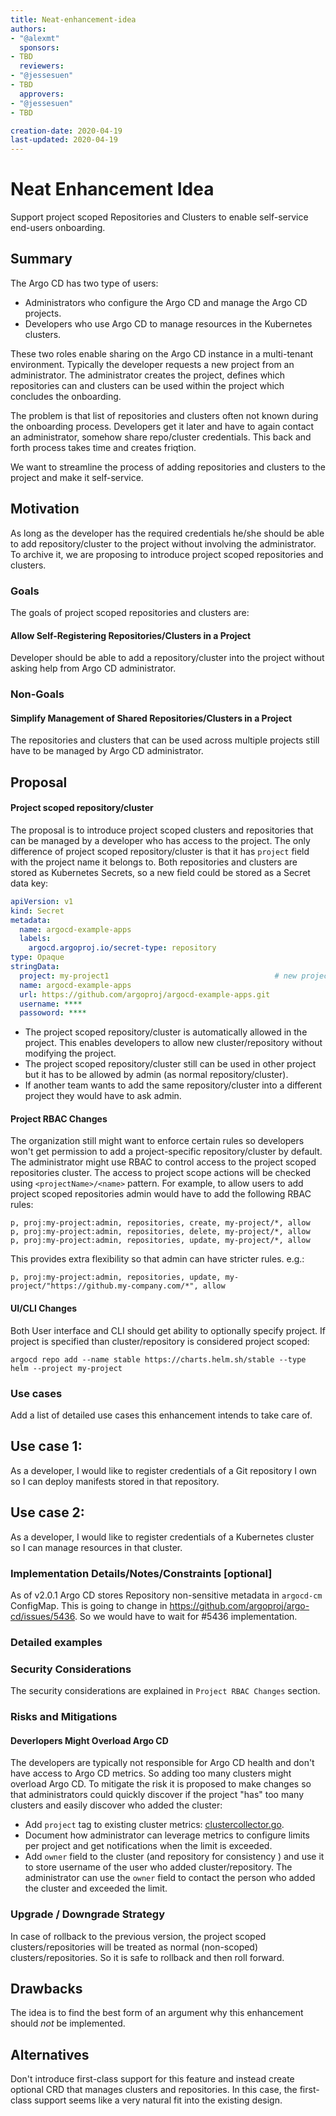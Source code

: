 ```yaml
---
title: Neat-enhancement-idea
authors:
- "@alexmt"
  sponsors:
- TBD
  reviewers:
- "@jessesuen"
- TBD
  approvers:
- "@jessesuen"
- TBD

creation-date: 2020-04-19
last-updated: 2020-04-19
---
```


# Neat Enhancement Idea

Support project scoped Repositories and Clusters to enable self-service end-users onboarding.

## Summary

The Argo CD has two type of users:

* Administrators who configure the Argo CD and manage the Argo CD projects.
* Developers who use Argo CD to manage resources in the Kubernetes clusters.

These two roles enable sharing on the Argo CD instance in a multi-tenant environment. Typically the developer
requests a new project from an administrator. The administrator creates the project, defines which repositories
can and clusters can be used within the project which concludes the onboarding.

The problem is that list of repositories and clusters often not known during the onboarding process. Developers get
it later and have to again contact an administrator, somehow share repo/cluster credentials. This back and forth
process takes time and creates friqtion.

We want to streamline the process of adding repositories and clusters to the project and make it self-service.

## Motivation

As long as the developer has the required credentials he/she should be able to add repository/cluster to the project
without involving the administrator. To archive it, we are proposing to introduce project scoped repositories and clusters.

### Goals

The goals of project scoped repositories and clusters are:

#### Allow Self-Registering Repositories/Clusters in a Project

Developer should be able to add a repository/cluster into the project without asking help from Argo CD administrator.

### Non-Goals

#### Simplify Management of Shared Repositories/Clusters in a Project

The repositories and clusters that can be used across multiple projects still have to be managed by Argo CD administrator.

## Proposal

#### Project scoped repository/cluster

The proposal is to introduce project scoped clusters and repositories that can be managed by a developer who has access to the project.
The only difference of project scoped repository/cluster is that it has `project` field with the project name it belongs to. Both repositories
and clusters are stored as Kubernetes Secrets, so a new field could be stored as a Secret data key:

```yaml
apiVersion: v1
kind: Secret
metadata:
  name: argocd-example-apps
  labels:
    argocd.argoproj.io/secret-type: repository
type: Opaque
stringData:
  project: my-project1                                     # new project field
  name: argocd-example-apps
  url: https://github.com/argoproj/argocd-example-apps.git
  username: ****
  passoword: ****
```

* The project scoped repository/cluster is automatically allowed in the project.
  This enables developers to allow new cluster/repository without modifying the project.
* The project scoped repository/cluster still can be used in other project but it has to be allowed by admin (as normal repository/cluster).
* If another team wants to add the same repository/cluster into a different project they would have to ask admin. 

#### Project RBAC Changes

The organization still might want to enforce certain rules so developers won't get permission to add a
project-specific repository/cluster by default. The administrator might use RBAC to control access to
the project scoped repositories cluster. The access to project scope actions will be checked using
`<projectName>/<name>` pattern. For example, to allow users to add project scoped repositories admin would have to add
the following RBAC rules:

```
p, proj:my-project:admin, repositories, create, my-project/*, allow
p, proj:my-project:admin, repositories, delete, my-project/*, allow
p, proj:my-project:admin, repositories, update, my-project/*, allow
```

This provides extra flexibility so that admin can have stricter rules. e.g.:

```
p, proj:my-project:admin, repositories, update, my-project/"https://github.my-company.com/*", allow
```

#### UI/CLI Changes

Both User interface and CLI should get ability to optionally specify project. If project is specified than cluster/repository
is considered project scoped:

```
argocd repo add --name stable https://charts.helm.sh/stable --type helm --project my-project
```


### Use cases

Add a list of detailed use cases this enhancement intends to take care of.

## Use case 1:
As a developer, I would like to register credentials of a Git repository I own so I can deploy manifests stored in that repository.

## Use case 2:
As a developer, I would like to register credentials of a Kubernetes cluster so I can manage resources in that cluster.

### Implementation Details/Notes/Constraints [optional]

As of v2.0.1 Argo CD stores Repository non-sensitive metadata in `argocd-cm` ConfigMap. This is going to change in https://github.com/argoproj/argo-cd/issues/5436.
So we would have to wait for #5436 implementation.

### Detailed examples

### Security Considerations

The security considerations are explained in `Project RBAC Changes` section.

### Risks and Mitigations

#### Deverlopers Might Overload Argo CD

The developers are typically not responsible for Argo CD health and don't have access to Argo CD metrics. So adding too many clusters might overload Argo CD.
To mitigate the risk it is proposed to make changes so that administrators could quickly discover if the project "has" too many clusters and easily discover who added the cluster:

* Add `project` tag to existing cluster metrics: [clustercollector.go](https://github.com/argoproj/argo-cd/blob/bfd0b155eff4212e9354a6958e329dbd64f9a69a/controller/metrics/clustercollector.go#L20).
* Document how administrator can leverage metrics to configure limits per project and get notifications when the limit is exceeded.
* Add `owner` field to the cluster (and repository for consistency ) and use it to store username of the user who added cluster/repository. The administrator can use the `owner` field to contact
  the person who added the cluster and exceeded the limit.

### Upgrade / Downgrade Strategy

In case of rollback to the previous version, the project scoped clusters/repositories will be treated as normal (non-scoped) clusters/repositories.
So it is safe to rollback and then roll forward.

## Drawbacks

The idea is to find the best form of an argument why this enhancement should _not_ be implemented.

## Alternatives

Don't introduce first-class support for this feature and instead create optional CRD that manages clusters and repositories.
In this case, the first-class support seems like a very natural fit into the existing design.
